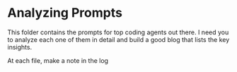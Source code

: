 # Analyzing Prompts

This folder contains the prompts for top coding agents out there. I need you to
analyze each one of them in detail and build a good blog that lists the key
insights.

At each file, make a note in the log
